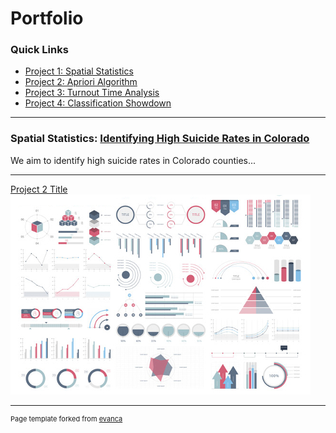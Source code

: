 # Portfolio

### Quick Links
- [Project 1: Spatial Statistics](https://github.com/Emma-M-Collins/spatial_stats)
- [Project 2: Apriori Algorithm](https://github.com/Emma-M-Collins/apriori)
- [Project 3: Turnout Time Analysis](https://github.com/Emma-M-Collins/turnout_time)
- [Project 4: Classification Showdown](https://github.com/Emma-M-Collins/classification)

---

### Spatial Statistics: [Identifying High Suicide Rates in Colorado](https://github.com/Emma-M-Collins/spatial_stats)
We aim to identify high suicide rates in Colorado counties...

---
[Project 2 Title](/pdf/sample_presentation.pdf)
<img src="images/dummy_thumbnail.jpg?raw=true"/>


---
<p style="font-size:11px">Page template forked from <a href="https://github.com/evanca/quick-portfolio">evanca</a></p>
<!-- Remove above link if you don't want to attibute -->
